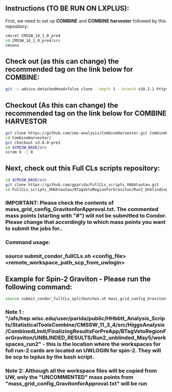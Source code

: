 ## Instructions (TO BE RUN ON LXPLUS): 

First, we need to set up **COMBINE** and **COMBINE harvester** followed by this repository:

```bash
cmsrel CMSSW_14_1_0_pre4
cd CMSSW_14_1_0_pre4/src
cmsenv
```

## Check out (as this can change) the recommended tag on the link below for COMBINE:
```bash
git -c advice.detachedHead=false clone --depth 1 --branch v10.2.1 https://github.com/cms-analysis/HiggsAnalysis-CombinedLimit.git HiggsAnalysis/CombinedLimit
```
## Checkout (As this can change) the recommended tag on the link below for COMBINE HARVESTOR

```bash
git clone https://github.com/cms-analysis/CombineHarvester.git CombineHarvester
cd CombineHarvester/
git checkout v3.0.0-pre1
cd $CMSSW_BASE/src
scram b -j 8
```


## Next, check out this Full CLs scripts repository:

```bash
cd $CMSSW_BASE/src
git clone https://github.com/gparida/FullCLs_scripts_XHbbtautau.git 
cd FullCLs_scripts_XHbbtautau/BTagVetoRegionForGraviton/Run2_Unblinding_forApproval_spin2
```

### IMPORTANT: Please check the contents of mass_grid_config_GravitonforApproval.txt. The commented mass points (starting with "#") will not be submitted to Condor. Please change that accordingly to which mass points you want to submit the jobs for..

### Command usage:
### source submit_condor_fullCLs.sh <config_file> <remote_workspace_path_scp_from_uwlogin> <UW login user name>

## Example for Spin-2 Graviton - Please run the following command:

```bash
source submit_condor_fullCLs_splitbatches.sh mass_grid_config_GravitonforApproval.txt /afs/hep.wisc.edu/user/parida/public/HHbbtt_Analysis_Scripts/StatisticalToolsCombine/CMSSW_11_3_4/src/HiggsAnalysis/CombinedLimit/FinalizingResultsForPreApp/BTagVetoRegionForGraviton/UNBLINDED_RESULTS/Run2_unblinded_May5/workspaces_run2 parida
```

### Note 1 : "/afs/hep.wisc.edu/user/parida/public/HHbbtt_Analysis_Scripts/StatisticalToolsCombine/CMSSW_11_3_4/src/HiggsAnalysis/CombinedLimit/FinalizingResultsForPreApp/BTagVetoRegionForGraviton/UNBLINDED_RESULTS/Run2_unblinded_May5/workspaces_run2" - this is the location where the workspaces for full run-2 cards are located on UWLOGIN for spin-2. They will be scp to lxplus by the bash script.

### Note 2: Although all the workspace files will be copied from UW, only the "UNCOMMENTED" mass points from "mass_grid_config_GravitonforApproval.txt" will be run


